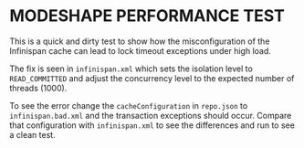 # MODESHAPE PERFORMANCE TEST

This is a quick and dirty test to show how the misconfiguration of the Infinispan cache can lead to lock
timeout exceptions under high load.

The fix is seen in `infinispan.xml` which sets the isolation level to `READ_COMMITTED` and adjust the
concurrency level to the expected number of threads (1000).

To see the error change the `cacheConfiguration` in `repo.json` to `infinispan.bad.xml` and the transaction
exceptions should occur. Compare that configuration with `infinispan.xml` to see the differences and run to
see a clean test.
